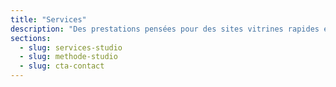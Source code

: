 ```yaml
---
title: "Services"
description: "Des prestations pensées pour des sites vitrines rapides et convaincants."
sections:
  - slug: services-studio
  - slug: methode-studio
  - slug: cta-contact
---
```


